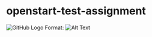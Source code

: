 # openstart-test-assignment

![GitHub Logo](https://lh4.googleusercontent.com/yW5aSUJwkOv5e2VfZbEZ7TkEOfq83pqa1RCiFRWZH60mmpQtkqujR0CMHZ3BZvKKLWk9KrMRPRnT-K5Bz24t1qfK4R4kLScMpjKFx9QFm5d_9Ehmtscjnkq5Bp1mf5yf=w1226)
Format: ![Alt Text](url)





